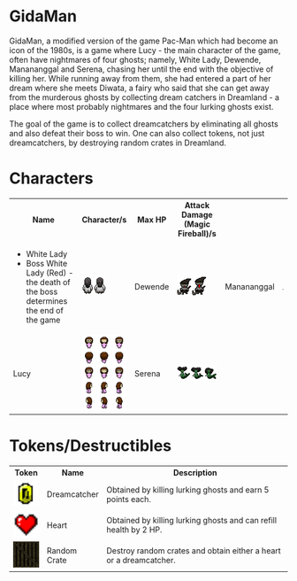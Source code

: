 # GidaMan
GidaMan, a modified version of the game Pac-Man which had become an icon of the 1980s, is a game where Lucy - the main character of the game, often have nightmares of four ghosts; namely, White Lady, Dewende, Manananggal and Serena, chasing her until the end with the objective of killing her. While running away from them, she had entered a part of her dream where she meets Diwata, a fairy who said that she can get away from the murderous ghosts by collecting dream catchers in Dreamland - a place where most probably nightmares and the four lurking ghosts exist.

The goal of the game is to collect dreamcatchers by eliminating all ghosts and also defeat their boss to win. One can also collect tokens, not just dreamcatchers, by destroying random crates in Dreamland.

<div id="header">
  <h1>Characters</h1>
  <table>
    <tr>
      <th>Name</th>
      <th>Character/s</th>
      <th>Max HP</th>
      <th>Attack Damage (Magic Fireball)/s</th>
    </tr>
    <tr>
      <td>
        <ul>
          <li>White Lady</li>
          <li>Boss White Lady (Red) - the death of the boss determines the end of the game</li>
        </ul>
      </td>
      <td>
        <img src="white-lady.png" alt="WhiteLady"/>
      </td>
      <td>Dewende</td>
      <td>
        <img src="dewende.png" alt="Dewende"/>
      </td>
      <td>Manananggal</td>
      <td>
        <img src="manananggal.png" alt="Manananggal"/>
      </td>
    </tr>
    <tr>
      <td>Lucy</td>
      <td>
        <img src="lucy.png" alt="Lucy"/>
      </td>
      <td>Serena</td>
      <td>
        <img src="serena.png" alt="Serena"/>
      </td>
    </tr>
  </table>
</div>

<div id="header">
  <h1>Tokens/Destructibles</h1>
  <table>
    <tr>
      <th>Token</th>
      <th>Name</th>
      <th>Description</th>
    </tr>
    <tr>
      <td><img src="dreamcatcher.png" width="50px"/></td>
      <td>Dreamcatcher</td>
      <td>Obtained by killing lurking ghosts and earn 5 points each.</td>
    </tr>
    <tr>
      <td><img src="heart.png" width="50px"/></td>
      <td>Heart</td>
      <td>Obtained by killing lurking ghosts and can refill health by 2 HP.</td>
    </tr>
    <tr>
      <td><img src="crate.png" width="50px"/></td>
      <td>Random Crate</td>
      <td>Destroy random crates and obtain either a heart or a dreamcatcher.</td>
    </tr>
  </table>
</div>
